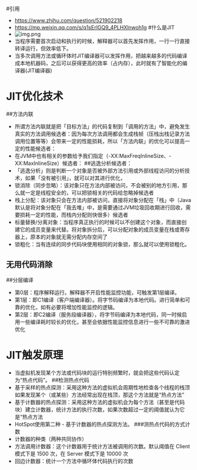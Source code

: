 #引用
* https://www.zhihu.com/question/521902218
* https://mp.weixin.qq.com/s/q1sErlGQ9_4PLHXlnwoh1g
#什么是JIT
* ![img.png](synchonize.png)
* 当程序需要首次启动和执行的时候，解释器可以首先发挥作用，一行一行直接转译运行，但效率低下。
* 当多次调用方法或循环体时JIT编译器可以发挥作用，把越来越多的代码编译成本地机器码，之后可以获得更高的效率（占内存），此时就有了智能化的编译器(JIT编译器)
# JIT优化技术
##方法内联
* 所谓方法内联就是把「目标方法」的代码复制到「调用的方法」中，避免发生真实的方法调用候选者：因为每次方法调用都会生成栈帧（压栈出栈记录方法调用位置等等）会带来一定的性能损耗，所以「方法内联」的优化可以提高一定的性能候选者：
* 在JVM中也有相关的参数给予我们指定（-XX:MaxFreqInlineSize、-XX:MaxInlineSize）候选者：
##逃逸分析候选者：
* 「逃逸分析」则是判断一个对象是否被外部方法引用或外部线程访问的分析技术，如果「没有被引用」，就可以对其进行优化，
* 锁消除（同步忽略）：该对象只在方法内部被访问，不会被别的地方引用，那么就一定是线程安全的，可以把锁相关的代码给忽略掉候选者
* 栈上分配：该对象只会在方法内部被访问，直接将对象分配在「栈」中（Java默认是将对象分配在「我去堆」中，是需要通过JVM垃圾回收期进行回收，需要损耗一定的性能，而栈内分配则快很多）候选者
* 标量替换/分离对象：当程序真正执行的时候可以不创建这个对象，而直接创建它的成员变量来代替。将对象拆分后，可以分配对象的成员变量在栈或寄存器上，原本的对象就无需分配内存空间了
* 锁粗化：当有连续的同步代码块使用相同的对象锁，那么就可以使用锁粗化。
## 无用代码消除
##分层编译
* 第0层：程序解释运行。解释器不开启性能监控功能，可触发第1层编译。
* 第1层：即C1编译（客户端编译器）。将字节码编译为本地代码。进行简单和可靠的优化，如有必要将增加性能监控的逻辑。
* 第2层：即C2编译（服务段编译器），将字节码编译为本地代码，同一时候启用一些编译耗时较长的优化，甚至会依据性能监控信息进行一些不可靠的激进优化
# JIT触发原理
* 当虚拟机发现某个方法或代码块的运行特别频繁时，就会把这些代码认定为“热点代码”。
##检测热点代码
* 基于采样的热点探测：采用这种方法的虚拟机会周期性地检查各个线程的栈顶如果发现某个（或某些）方法经常出现在栈顶，那这个方法就是“热点方法”
* 基于计数器的热点探测：采用这种方法的虚拟机会为每个方法（甚至是代码块）建立计数器，统计方法的执行次数，如果次数超过一定的阈值就认为它是“热点方法
* HotSpot使用第二种 - 基于计数器的热点探测方法。
###测热点代码的方式计数
* 计数器的种类（两种共同协作）
* 方法调用计数器：这个计数器用于统计方法被调用的次数。默认阈值在 Client 模式下是 1500 次，在 Server 模式下是 10000 次
* 回边计数器：统计一个方法中循环体代码执行的次数